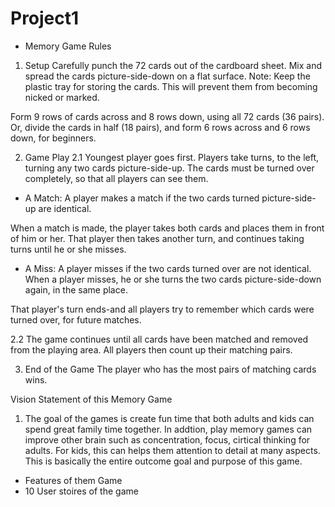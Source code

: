 # Project1

- Memory Game Rules

1. Setup
Carefully punch the 72 cards out of the cardboard sheet. Mix and spread the cards picture-side-down on a flat surface. Note: Keep the plastic tray for storing the cards. This will prevent them from becoming nicked or marked.

Form 9 rows of cards across and 8 rows down, using all 72 cards (36 pairs). Or, divide the cards in half (18 pairs), and form 6 rows across and 6 rows down, for beginners.

2. Game Play
2.1 Youngest player goes first. Players take turns, to the left, turning any two cards picture-side-up. The cards must be turned over completely, so that all players can see them.

- A Match: A player makes a match if the two cards turned picture-side-up are identical.

When a match is made, the player takes both cards and places them in front of him or her. That player then takes another turn, and continues taking turns until he or she misses.

- A Miss: A player misses if the two cards turned over are not identical. When a player misses, he or she turns the two cards picture-side-down again, in the same place.

That player's turn ends-and all players try to remember which cards were turned over, for future matches.

2.2 The game continues until all cards have been matched and removed from the playing area. All players then count up their matching pairs.

3. End of the Game
The player who has the most pairs of matching cards wins.

Vision Statement of this Memory Game 

1. The goal of the games is create fun time that both adults and kids can spend great family time together. In addtion, play memory games can improve other brain such as concentration, focus, cirtical thinking for adults. For kids, this can helps them attention to detail at many aspects. This is basically the entire outcome goal and purpose of this game. 

- Features of them Game 
- 10 User stoires of the game


